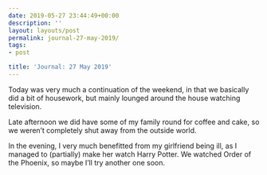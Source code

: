 ```yaml
---
date: 2019-05-27 23:44:49+00:00
description: ''
layout: layouts/post
permalink: journal-27-may-2019/
tags:
- post

title: 'Journal: 27 May 2019'
---
```


<p>Today was very much a continuation of the weekend, in that we basically did a bit of housework, but mainly lounged around the house watching television.</p>
<p>Late afternoon we did have some of my family round for coffee and cake, so we weren’t completely shut away from the outside world.</p>
<p>In the evening, I very much benefitted from my girlfriend being ill, as I managed to (partially) make her watch Harry Potter. We watched Order of the Phoenix, so maybe I’ll try another one soon.</p>
